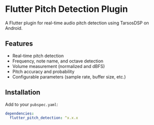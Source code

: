 # Flutter Pitch Detection Plugin

A Flutter plugin for real-time audio pitch detection using TarsosDSP on Android.

## Features

- Real-time pitch detection
- Frequency, note name, and octave detection
- Volume measurement (normalized and dBFS)
- Pitch accuracy and probability
- Configurable parameters (sample rate, buffer size, etc.)

## Installation

Add to your `pubspec.yaml`:

```yaml
dependencies:
  flutter_pitch_detection: ^x.x.x

